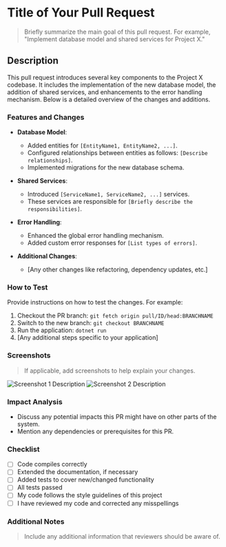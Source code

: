 # Title of Your Pull Request

> Briefly summarize the main goal of this pull request. For example, "Implement database model and shared services for Project X."

## Description
This pull request introduces several key components to the Project X codebase. It includes the implementation of the new database model, the addition of shared services, and enhancements to the error handling mechanism. Below is a detailed overview of the changes and additions.

### Features and Changes
- **Database Model**:
  - Added entities for `[EntityName1, EntityName2, ...]`.
  - Configured relationships between entities as follows: `[Describe relationships]`.
  - Implemented migrations for the new database schema.
  
- **Shared Services**:
  - Introduced `[ServiceName1, ServiceName2, ...]` services.
  - These services are responsible for `[Briefly describe the responsibilities]`.
  
- **Error Handling**:
  - Enhanced the global error handling mechanism.
  - Added custom error responses for `[List types of errors]`.

- **Additional Changes**:
  - [Any other changes like refactoring, dependency updates, etc.]

### How to Test
Provide instructions on how to test the changes. For example:

1. Checkout the PR branch: `git fetch origin pull/ID/head:BRANCHNAME`
2. Switch to the new branch: `git checkout BRANCHNAME`
3. Run the application: `dotnet run`
4. [Any additional steps specific to your application]

### Screenshots
> If applicable, add screenshots to help explain your changes.

![Screenshot 1 Description](URL)
![Screenshot 2 Description](URL)

### Impact Analysis
- Discuss any potential impacts this PR might have on other parts of the system.
- Mention any dependencies or prerequisites for this PR.

### Checklist
- [ ] Code compiles correctly
- [ ] Extended the documentation, if necessary
- [ ] Added tests to cover new/changed functionality
- [ ] All tests passed
- [ ] My code follows the style guidelines of this project
- [ ] I have reviewed my code and corrected any misspellings

### Additional Notes
> Include any additional information that reviewers should be aware of.
